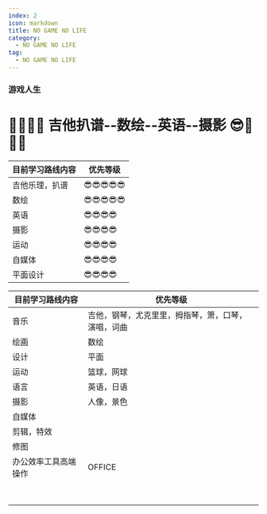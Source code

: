 ```yaml
---
index: 2
icon: markdown
title: NO GAME NO LIFE
category:
  - NO GAME NO LIFE
tag:
  - NO GAME NO LIFE
---
```


### 游戏人生
<!--more-->
# 🎈🎈🎈😎  吉他扒谱--数绘--英语--摄影   😎🎈🎈🎈

| 目前学习路线内容 | 优先等级 |
| ---------------- | -------- |
| 吉他乐理，扒谱         | 😎😎😎😎😎    |
| 数绘            | 😎😎😎😎😎    |
| 英语         | 😎😎😎😎     |
| 摄影       | 😎😎😎😎     |
| 运动             | 😎😎😎😎     |
| 自媒体             | 😎😎😎😎     |
| 平面设计      | 😎😎😎😎     |



| 目前学习路线内容 | 优先等级                                           |
| ---------------- | -------------------------------------------------- |
| 音乐             | 吉他，钢琴，尤克里里，拇指琴，箫，口琴，演唱，词曲 |
| 绘画             | 数绘                                               |
| 设计             | 平面                                               |
| 运动             | 篮球，网球                                         |
| 语言             | 英语，日语                                         |
| 摄影             | 人像，景色                                         |
| 自媒体           |                                                    |
| 剪辑，特效       |                                                    |
| 修图             |                                                    |
| 办公效率工具高端操作 |      OFFICE                                        |
|                  |                                                    |
|                  |                                                    |
|                  |                                                    |
|                  |                                                    |
|                  |                                                    |
|                  |                                                    |
|                  |                                                    |
|                  |                                                    |



